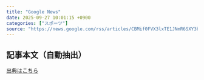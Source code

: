 ```yaml
---
title: "Google News"
date: 2025-09-27 10:01:15 +0900
categories: ["スポーツ"]
source: "https://news.google.com/rss/articles/CBMif0FVX3lxTE1JNmR6SXY3bS1CN2VBRlFNQzc0THU4OG4zcTFiYnVBSnR2SFFyWVFTRzNvRG1rXzFsNzRVSmViWFUzWFdHU0dhd2RUUFA0Z3JMOUpVSWp0TWQwYlNfVjl6X0V5ZHZDV01GVVV2Rm00Q0k0bEU0U2ViWXc5RWdwYVU?oc=5"
---
```


## 記事本文（自動抽出）
<body class="y0K44d EA71Tc" id="readabilityBody"></body>

[出典はこちら](https://news.google.com/rss/articles/CBMif0FVX3lxTE1JNmR6SXY3bS1CN2VBRlFNQzc0THU4OG4zcTFiYnVBSnR2SFFyWVFTRzNvRG1rXzFsNzRVSmViWFUzWFdHU0dhd2RUUFA0Z3JMOUpVSWp0TWQwYlNfVjl6X0V5ZHZDV01GVVV2Rm00Q0k0bEU0U2ViWXc5RWdwYVU?oc=5)
